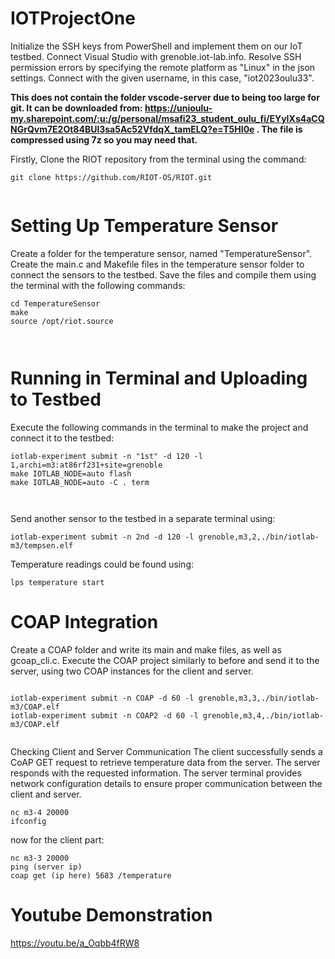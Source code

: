 # IOTProjectOne

Initialize the SSH keys from PowerShell and implement them on our IoT testbed.
Connect Visual Studio with grenoble.iot-lab.info.
Resolve SSH permission errors by specifying the remote platform as "Linux" in the json settings.
Connect with the given username, in this case, "iot2023oulu33".

**This does not contain the folder vscode-server due to being too large for git. It can be downloaded from: https://unioulu-my.sharepoint.com/:u:/g/personal/msafi23_student_oulu_fi/EYyIXs4aCQNGrQvm7E2Ot84BUl3sa5Ac52VfdqX_tamELQ?e=T5HI0e . The file is compressed using 7z so you may need that.**

Firstly, Clone the RIOT repository from the terminal using the command:

```
git clone https://github.com/RIOT-OS/RIOT.git


```
# Setting Up Temperature Sensor
Create a folder for the temperature sensor, named "TemperatureSensor".
Create the main.c and Makefile files in the temperature sensor folder to connect the sensors to the testbed.
Save the files and compile them using the terminal with the following commands:

```
cd TemperatureSensor
make
source /opt/riot.source



```
# Running in Terminal and Uploading to Testbed
Execute the following commands in the terminal to make the project and connect it to the testbed:


```
iotlab-experiment submit -n "1st" -d 120 -l 1,archi=m3:at86rf231+site=grenoble
make IOTLAB_NODE=auto flash
make IOTLAB_NODE=auto -C . term



```
Send another sensor to the testbed in a separate terminal using:



```
iotlab-experiment submit -n 2nd -d 120 -l grenoble,m3,2,./bin/iotlab-m3/tempsen.elf

```

Temperature readings could be found using: 

```
lps temperature start
```

# COAP Integration
Create a COAP folder and write its main and make files, as well as gcoap_cli.c.
Execute the COAP project similarly to before and send it to the server, using two COAP instances for the client and server.

```

iotlab-experiment submit -n COAP -d 60 -l grenoble,m3,3,./bin/iotlab-m3/COAP.elf
iotlab-experiment submit -n COAP2 -d 60 -l grenoble,m3,4,./bin/iotlab-m3/COAP.elf
   
```

Checking Client and Server Communication
The client successfully sends a CoAP GET request to retrieve temperature data from the server.
The server responds with the requested information.
The server terminal provides network configuration details to ensure proper communication between the client and server.
```
nc m3-4 20000
ifconfig
```

now for the client part:
```
nc m3-3 20000
ping (server ip)
coap get (ip here) 5683 /temperature
```
# Youtube Demonstration
https://youtu.be/a_Oqbb4fRW8
